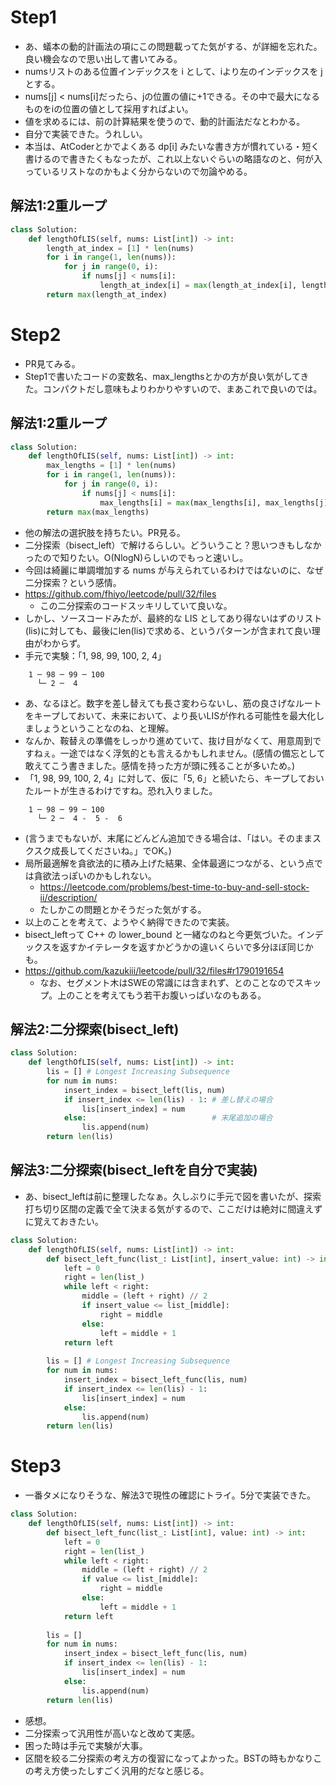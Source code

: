 # Step1
- あ、蟻本の動的計画法の項にこの問題載ってた気がする、が詳細を忘れた。良い機会なので思い出して書いてみる。
- numsリストのある位置インデックスを i として、iより左のインデックスを j とする。
- nums[j] < nums[i]だったら、jの位置の値に+1できる。その中で最大になるものをiの位置の値として採用すればよい。
- 値を求めるには、前の計算結果を使うので、動的計画法だなとわかる。
- 自分で実装できた。うれしい。
- 本当は、AtCoderとかでよくある dp[i] みたいな書き方が慣れている・短く書けるので書きたくもなったが、これ以上ないぐらいの略語なのと、何が入っているリストなのかもよく分からないので勿論やめる。
## 解法1:2重ループ
```python
class Solution:
    def lengthOfLIS(self, nums: List[int]) -> int:
        length_at_index = [1] * len(nums)
        for i in range(1, len(nums)):
            for j in range(0, i):
                if nums[j] < nums[i]:
                    length_at_index[i] = max(length_at_index[i], length_at_index[j] + 1)
        return max(length_at_index)
```

# Step2
- PR見てみる。
- Step1で書いたコードの変数名、max_lengthsとかの方が良い気がしてきた。コンパクトだし意味もよりわかりやすいので、まあこれで良いのでは。
## 解法1:2重ループ
```python
class Solution:
    def lengthOfLIS(self, nums: List[int]) -> int:
        max_lengths = [1] * len(nums)
        for i in range(1, len(nums)):
            for j in range(0, i):
                if nums[j] < nums[i]:
                    max_lengths[i] = max(max_lengths[i], max_lengths[j] + 1)
        return max(max_lengths)
```

 - 他の解法の選択肢を持ちたい。PR見る。
 - 二分探索（bisect_left）で解けるらしい。どういうこと？思いつきもしなかったので知りたい。O(NlogN)らしいのでもっと速いし。
 - 今回は綺麗に単調増加する nums が与えられているわけではないのに、なぜ二分探索？という感情。
 - https://github.com/fhiyo/leetcode/pull/32/files
   - この二分探索のコードスッキリしていて良いな。
 - しかし、ソースコードみたが、最終的な LIS としてあり得ないはずのリスト(lis)に対しても、最後にlen(lis)で求める、というパターンが含まれて良い理由がわからず。
 - 手元で実験：「1, 98, 99, 100, 2, 4」
```
    1 ─ 98 ─ 99 ─ 100 
      └─ 2 ─  4
```
 - あ、なるほど。数字を差し替えても長さ変わらないし、筋の良さげなルートをキープしておいて、未来において、より長いLISが作れる可能性を最大化しましょうということなのね、と理解。
 - なんか、鞍替えの準備をしっかり進めていて、抜け目がなくて、用意周到ですねぇ。一途ではなく浮気的とも言えるかもしれません。(感情の備忘として敢えてこう書きました。感情を持った方が頭に残ることが多いため。)
 - 「1, 98, 99, 100, 2, 4」に対して、仮に「5, 6」と続いたら、キープしておいたルートが生きるわけですね。恐れ入りました。
```
    1 ─ 98 ─ 99 ─ 100 
      └─ 2 ─  4 -  5 -  6
```
 - (言うまでもないが、末尾にどんどん追加できる場合は、「はい。そのままスクスク成長してくださいね。」でOK。)
 - 局所最適解を貪欲法的に積み上げた結果、全体最適につながる、という点では貪欲法っぽいのかもしれない。
   - https://leetcode.com/problems/best-time-to-buy-and-sell-stock-ii/description/
   - たしかこの問題とかそうだった気がする。
 - 以上のことを考えて、ようやく納得できたので実装。
 - bisect_leftって C++ の lower_bound と一緒なのねと今更気づいた。インデックスを返すかイテレータを返すかどうかの違いくらいで多分ほぼ同じかも。
 - https://github.com/kazukiii/leetcode/pull/32/files#r1790191654
   - なお、セグメント木はSWEの常識には含まれず、とのことなのでスキップ。上のことを考えてもう若干お腹いっぱいなのもある。
## 解法2:二分探索(bisect_left)
```python
class Solution:
    def lengthOfLIS(self, nums: List[int]) -> int:
        lis = [] # Longest Increasing Subsequence
        for num in nums:
            insert_index = bisect_left(lis, num)
            if insert_index <= len(lis) - 1: # 差し替えの場合
                lis[insert_index] = num
            else:                            # 末尾追加の場合
                lis.append(num)
        return len(lis)
```

## 解法3:二分探索(bisect_leftを自分で実装)
 - あ、bisect_leftは前に整理したなぁ。久しぶりに手元で図を書いたが、探索打ち切り区間の定義で全て決まる気がするので、ここだけは絶対に間違えずに覚えておきたい。
```python
class Solution:
    def lengthOfLIS(self, nums: List[int]) -> int:
        def bisect_left_func(list_: List[int], insert_value: int) -> int:
            left = 0
            right = len(list_)
            while left < right:
                middle = (left + right) // 2
                if insert_value <= list_[middle]:
                    right = middle
                else:
                    left = middle + 1
            return left
        
        lis = [] # Longest Increasing Subsequence
        for num in nums:
            insert_index = bisect_left_func(lis, num)
            if insert_index <= len(lis) - 1:
                lis[insert_index] = num
            else:
                lis.append(num)
        return len(lis)
```
# Step3
- 一番タメになりそうな、解法3で現性の確認にトライ。5分で実装できた。
```python
class Solution:
    def lengthOfLIS(self, nums: List[int]) -> int:
        def bisect_left_func(list_: List[int], value: int) -> int:
            left = 0
            right = len(list_)
            while left < right:
                middle = (left + right) // 2
                if value <= list_[middle]:
                    right = middle
                else:
                    left = middle + 1
            return left
        
        lis = []
        for num in nums:
            insert_index = bisect_left_func(lis, num)
            if insert_index <= len(lis) - 1:
                lis[insert_index] = num
            else:
                lis.append(num)
        return len(lis)
```
 - 感想。
 - 二分探索って汎用性が高いなと改めて実感。
 - 困った時は手元で実験が大事。
 - 区間を絞る二分探索の考え方の復習になってよかった。BSTの時もかなりこの考え方使ったしすごく汎用的だなと感じる。
